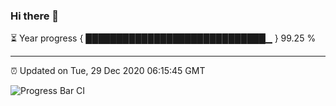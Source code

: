 ### Hi there 👋

⏳ Year progress { █████████████████████████████▁ } 99.25 %

---

⏰ Updated on Tue, 29 Dec 2020 06:15:45 GMT

![Progress Bar CI](https://github.com/liununu/liununu/workflows/Progress%20Bar%20CI/badge.svg)
